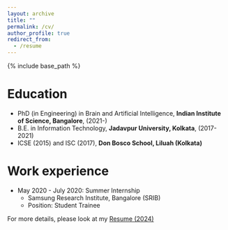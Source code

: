 ```yaml
---
layout: archive
title: ""
permalink: /cv/
author_profile: true
redirect_from:
  - /resume
---
```


{% include base_path %}

Education
======
* PhD (in Engineering) in Brain and Artificial Intelligence, **Indian Institute of Science, Bangalore**, (2021-)
* B.E. in Information Technology, **Jadavpur University, Kolkata**, (2017-2021)
* ICSE (2015) and ISC (2017), **Don Bosco School, Liluah (Kolkata)** 

Work experience
======
* May 2020 - July 2020: Summer Internship
  * Samsung Research Institute, Bangalore (SRIB)
  * Position: Student Trainee

For more details, please look at my [Resume (2024)](https://mainak-biswas1999.github.io/files/CV_Mainak_June24.pdf)
